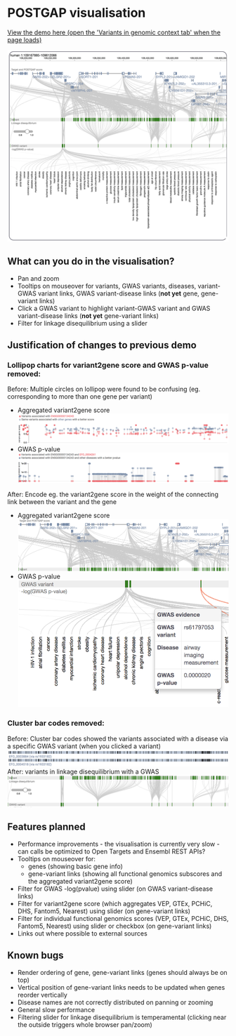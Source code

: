# POSTGAP visualisation

[View the demo here (open the 'Variants in genomic context tab' when the page loads)](https://postgap-beta--paratrooper-antelope-70721.netlify.com/target/ENSG00000134243)

![v0.0.1](v0.0.1.png "Version 0.0.1")

## What can you do in the visualisation?
* Pan and zoom
* Tooltips on mouseover for variants, GWAS variants, diseases, variant-GWAS variant links, GWAS variant-disease links (**not yet** gene, gene-variant links)
* Click a GWAS variant to highlight variant-GWAS variant and GWAS variant-disease links (**not yet** gene-variant links)
* Filter for linkage disequilibrium using a slider

## Justification of changes to previous demo
### Lollipop charts for variant2gene score and GWAS p-value removed:
Before: Multiple circles on lollipop were found to be confusing (eg. corresponding to more than one gene per variant)
* Aggregated variant2gene score
![gene-variant](old-gene-snp-link.png)
* GWAS p-value
![gwas-variant-disease](old-gwas-snp-disease-link.png)

After: Encode eg. the variant2gene score in the weight of the connecting link between the variant and the gene
* Aggregated variant2gene score
![gene-variant](new-gene-snp-link.png)
* GWAS p-value
![gwas-variant-disease](new-gwas-snp-disease-link.png)

### Cluster bar codes removed:
Before: Cluster bar codes showed the variants associated with a disease via a specific GWAS variant (when you clicked a variant)
![ld-cluster](old-ld-cluster.png)
After: variants in linkage disequilibrium with a GWAS
![ld-cluster](new-ld-cluster.png)

## Features planned
* Performance improvements - the visualisation is currently very slow - can calls be optimized to Open Targets and Ensembl REST APIs?
* Tooltips on mouseover for:
  * genes (showing basic gene info)
  * gene-variant links (showing all functional genomics subscores and the aggregated variant2gene score)
* Filter for GWAS -log(pvalue) using slider (on GWAS variant-disease links)
* Filter for variant2gene score (which aggregates VEP, GTEx, PCHiC, DHS, Fantom5, Nearest) using slider (on gene-variant links)
* Filter for individual functional genomics scores (VEP, GTEx, PCHiC, DHS, Fantom5, Nearest) using slider or checkbox (on gene-variant links)
* Links out where possible to external sources

## Known bugs
* Render ordering of gene, gene-variant links (genes should always be on top)
* Vertical position of gene-variant links needs to be updated when genes reorder vertically
* Disease names are not correctly distributed on panning or zooming
* General slow performance
* Filtering slider for linkage disequilibrium is temperamental (clicking near the outside triggers whole browser pan/zoom)
